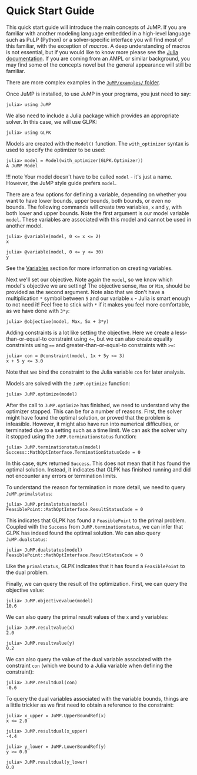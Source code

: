 Quick Start Guide
=================

This quick start guide will introduce the main concepts of JuMP. If you are
familiar with another modeling language embedded in a high-level language such
as PuLP (Python) or a solver-specific interface you will find most of this
familiar, with the exception of *macros*. A deep understanding of macros is not
essential, but if you would like to know more please see the
[Julia documentation](http://docs.julialang.org/en/latest/manual/metaprogramming/).
If you are coming from an AMPL or similar background, you may find some of the
concepts novel but the general appearance will still be familiar.

There are more complex examples in the [`JuMP/examples/` folder](https://github.com/JuliaOpt/JuMP.jl/tree/master/examples).

Once JuMP is installed, to use JuMP in your programs, you just need to say:
```jldoctest quickstart_example
julia> using JuMP
```

We also need to include a Julia package which provides an appropriate solver. In
this case, we will use GLPK:
```jldoctest quickstart_example
julia> using GLPK
```

Models are created with the `Model()` function. The `with_optimizer` syntax is
used to specify the optimizer to be used:
```jldoctest quickstart_example
julia> model = Model(with_optimizer(GLPK.Optimizer))
A JuMP Model
```
!!! note
    Your model doesn't have to be called `model` - it's just a name. However,
    the JuMP style guide prefers `model`.

There are a few options for defining a variable, depending on whether you want
to have lower bounds, upper bounds, both bounds, or even no bounds. The
following commands will create two variables, `x` and `y`, with both lower and
upper bounds. Note the first argument is our model variable ``model``. These
variables are associated with this model and cannot be used in another model.
```jldoctest quickstart_example
julia> @variable(model, 0 <= x <= 2)
x

julia> @variable(model, 0 <= y <= 30)
y
```
See the [Variables](@ref) section for more information on creating variables.

Next we'll set our objective. Note again the `model`, so we know which model's
objective we are setting! The objective sense, `Max` or `Min`, should be
provided as the second argument. Note also that we don't have a multiplication
`*` symbol between `5` and our variable `x` - Julia is smart enough to not need
it! Feel free to stick with `*` if it makes you feel more comfortable, as we
have done with `3*y`:
```jldoctest quickstart_example
julia> @objective(model, Max, 5x + 3*y)
```

Adding constraints is a lot like setting the objective. Here we create a
less-than-or-equal-to constraint using `<=`, but we can also create equality
constraints using `==` and greater-than-or-equal-to constraints with `>=`:
```jldoctest quickstart_example
julia> con = @constraint(model, 1x + 5y <= 3)
x + 5 y <= 3.0
```
Note that we bind the constraint to the Julia variable `con` for later analysis.

Models are solved with the `JuMP.optimize` function:
```jldoctest quickstart_example
julia> JuMP.optimize(model)
```

After the call to `JuMP.optimize` has finished, we need to understand why the
optimizer stopped. This can be for a number of reasons. First, the solver might
have found the optimal solution, or proved that the problem is infeasible.
However, it might also have run into numerical difficulties, or terminated due
to a setting such as a time limit. We can ask the solver why it stopped using
the `JuMP.terminationstatus` function:
```jldoctest quickstart_example
julia> JuMP.terminationstatus(model)
Success::MathOptInterface.TerminationStatusCode = 0
```
In this case, `GLPK` returned `Success`. This does not mean that it has found
the optimal solution. Instead, it indicates that GLPK has finished running and
did not encounter any errors or termination limits.

To understand the reason for termination in more detail, we need to query
`JuMP.primalstatus`:
```jldoctest quickstart_example
julia> JuMP.primalstatus(model)
FeasiblePoint::MathOptInterface.ResultStatusCode = 0
```
This indicates that GLPK has found a `FeasiblePoint` to the primal problem.
Coupled with the `Success` from `JuMP.terminationstatus`, we can infer that GLPK
has indeed found the optimal solution. We can also query `JuMP.dualstatus`:
```jldoctest quickstart_example
julia> JuMP.dualstatus(model)
FeasiblePoint::MathOptInterface.ResultStatusCode = 0
```
Like the `primalstatus`, GLPK indicates that it has found a `FeasiblePoint` to
the  dual problem.

Finally, we can query the result of the optimization. First, we can query the
objective value:
```jldoctest quickstart_example
julia> JuMP.objectivevalue(model)
10.6
```
We can also query the primal result values of the `x` and `y` variables:
```jldoctest quickstart_example
julia> JuMP.resultvalue(x)
2.0

julia> JuMP.resultvalue(y)
0.2
```

We can also query the value of the dual variable associated with the constraint
`con` (which we bound to a Julia variable when defining the constraint):
```jldoctest quickstart_example
julia> JuMP.resultdual(con)
-0.6
```

To query the dual variables associated with the variable bounds, things are a
little trickier as we first need to obtain a reference to the constraint:
```jldoctest quickstart_example
julia> x_upper = JuMP.UpperBoundRef(x)
x <= 2.0

julia> JuMP.resultdual(x_upper)
-4.4

julia> y_lower = JuMP.LowerBoundRef(y)
y >= 0.0

julia> JuMP.resultdual(y_lower)
0.0
```
